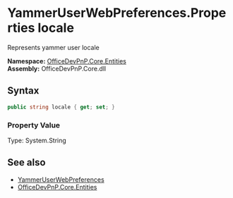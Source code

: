 # YammerUserWebPreferences.Properties locale
 Represents yammer user locale   

**Namespace:** [OfficeDevPnP.Core.Entities](OfficeDevPnP.Core.Entities.md)  
**Assembly:** OfficeDevPnP.Core.dll  
## Syntax
```C#
public string locale { get; set; }
```

### Property Value
Type: System.String  

## See also
- [YammerUserWebPreferences](OfficeDevPnP.Core.Entities.YammerUserWebPreferences.md) 
- [OfficeDevPnP.Core.Entities](OfficeDevPnP.Core.Entities.md) 

